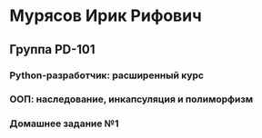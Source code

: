 # Мурясов Ирик Рифович
## Группа PD-101
### Python-разработчик: расширенный курс
### ООП: наследование, инкапсуляция и полиморфизм
### Домашнее задание №1